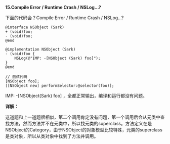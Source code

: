 **15.Compile Error / Runtime Crash / NSLog…?**

下面的代码会？Compile Error / Runtime Crash / NSLog…?

``` 
@interface NSObject (Sark)
+ (void)foo;
- (void)foo;
@end

@implementation NSObject (Sark)
- (void)foo {
    NSLog(@"IMP: -[NSObject (Sark) foo]");
}
@end

// 测试代码
[NSObject foo];
[[NSObject new] performSelector:@selector(foo)];
```

IMP: -[NSObject(Sark) foo] ，全都正常输出，编译和运行都没有问题。

**详解：**

这道题和上一道题很相似，第二个调用肯定没有问题，第一个调用后会从元类中查找方法，然而方法并不在元类中，所以找元类的superclass。方法定义在是NSObject的Category，由于NSObject的对象模型比较特殊，元类的superclass是类对象，所以从类对象中找到了方法并调用。